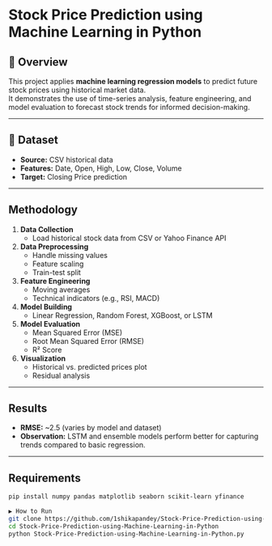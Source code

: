 # Stock Price Prediction using Machine Learning in Python

## 📌 Overview
This project applies **machine learning regression models** to predict future stock prices using historical market data.  
It demonstrates the use of time-series analysis, feature engineering, and model evaluation to forecast stock trends for informed decision-making.

---

## 📂 Dataset
- **Source:** CSV historical data
- **Features:** Date, Open, High, Low, Close, Volume
- **Target:** Closing Price prediction

---

## Methodology
1. **Data Collection**
   - Load historical stock data from CSV or Yahoo Finance API
2. **Data Preprocessing**
   - Handle missing values
   - Feature scaling
   - Train-test split
3. **Feature Engineering**
   - Moving averages
   - Technical indicators (e.g., RSI, MACD)
4. **Model Building**
   - Linear Regression, Random Forest, XGBoost, or LSTM
5. **Model Evaluation**
   - Mean Squared Error (MSE)
   - Root Mean Squared Error (RMSE)
   - R² Score
6. **Visualization**
   - Historical vs. predicted prices plot
   - Residual analysis

---

## Results
- **RMSE:** ~2.5 (varies by model and dataset)
- **Observation:** LSTM and ensemble models perform better for capturing trends compared to basic regression.

---

## Requirements
```bash
pip install numpy pandas matplotlib seaborn scikit-learn yfinance

▶️ How to Run
git clone https://github.com/1shikapandey/Stock-Price-Prediction-using-Machine-Learning-in-Python.git
cd Stock-Price-Prediction-using-Machine-Learning-in-Python
python Stock-Price-Prediction-using-Machine-Learning-in-Python.py


